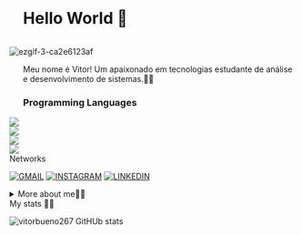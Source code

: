 <!--título-->
<div id="user-content-toc">
  <ul align="Left">
    <summary><h1 style="display: inline-block">Hello World 👋</h1></summary>
</div>
<!--GIF--> 
<p align="Left">
  
 ![ezgif-3-ca2e6123af](https://github.com/vitorbueno267/vitorbueno267/assets/84080970/d6b9fedf-eb03-4f93-9b43-a20e82b7204c)
  
</p>

 <div>
<p>
    <ul align="Left">
Meu nome é Vitor! Um apaixonado em tecnologias estudante de análise e desenvolvimento de sistemas.👨‍💻

</p>
</div>
<!--habilidades-->
<div>
    <ul align="left">
    <h3>Programming Languages</h3> 
</div>

<div style="display: inlide_block">
    <img aling ="center  alt="html5" src="https://img.shields.io/badge/HTML5-E34F26?style=for-the-badge&logo=html5&logoColor=black&color=aqua"
</div>
<div style="display: inlide_block">
    <img aling ="center alt="CSS3" src="https://img.shields.io/badge/CSS3-1572B6?style=for-the-badge&logo=css3&logoColor=black&color=aqua"
</div>
<div style="display: inlide_block">
    <img aling ="center alt="PHP" src="https://img.shields.io/badge/PHP-777BB4?style=for-the-badge&logo=php&logoColor=black&color=aqua"
</div>
<div>
    <div syle="display: inlide_block">
       <img aling ="center alt="Python" src="https://img.shields.io/badge/Python-3776AB?style=for-the-badge&logo=python&logoColor=black&color=aqua"
</div>
<div>
        Networks
</div>
    
[![GMAIL](https://img.shields.io/badge/Gmail-D14836?style=for-the-badge&logo=gmail&logoColor=white)](mailto:vitorbueno191@gmail.com)
[![INSTAGRAM](https://img.shields.io/badge/Instagram-E4405F?style=for-the-badge&logo=instagram&logoColor=white)](https://www.instagram.com/_bueno223?igsh=MTJlNHlsaHBmNGk0ZQ%3D%3D&utm_source=qr)
[![LINKEDIN](https://img.shields.io/badge/LinkedIn-0077B5?style=for-the-badge&logo=linkedin&logoColor=white)](https://www.linkedin.com/in/vitor-bueno-dos-santos-053665256/)

<!--divisor--->
<details>
  <summary> More about me👨‍💻</summary>
<div>
    <h3>
-Systems analysis and development student, 20 years old, with desire and open mind for new learning. Looking for an opportunity to improve my skills and assist in both company and personal growth.
    </h3>
</br>
    <h3>
-Estudante de análise e desenvolvimento de sistemas, 20 anos, com vontade e mente aberta para novos aprendizados. Em busca de uma oportunidade de aprimorar minhas habilidades e auxiliar tanto no crescimento da empresa como pessoal.
        </h3>
</div>
</details>
<div>
My stats 👨‍💻
  
![vitorbueno267 GitHUb stats](https://github-readme-stats.vercel.app/api?username=vitorbueno267&show_icons=true&theme=tokyonight)

</div>
    

